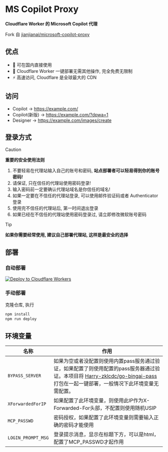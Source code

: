 # MS Copilot Proxy

**Cloudflare Worker 的 Microsoft Copilot 代理**

Fork 自 [jianjianai/microsoft-copilot-proxy](https://github.com/jianjianai/microsoft-copilot-proxy)

## 优点
- 🎉 可在国内直接使用
- 🚀 Cloudflare Worker 一键部署无需其他操作, 完全免费无限制
- ⚡ 高速访问, Cloudflare 是全球最大的 CDN

## 访问

- Copilot -> https://example.com/
- Copilot(新版) -> https://example.com/?dpwa=1
- Designer -> https://example.com/images/create

## 登录方式

> [!CAUTION]
> **重要的安全使用法则**
> 1. 不要轻易在代理站输入自己的账号和密码, **站点部署者可以轻易得到你的账号密码!**
> 2. 请保证, 只在信任的代理站使用密码登录!
> 3. 输入密码前一定要确认代理站域名是你信任的域名!
> 4. 如果一定要在不信任的代理站登录, 可以使用邮件验证码或者 Authenticator 登录
> 5. 使用完不信任的代理站后, 第一时间退出登录
> 6. 如果已经在不信任的代理站使用密码登录过, 请立即修改微软账号密码

> [!TIP]
> **如果你需要经常使用, 建议自己部署代理站, 这样是最安全的选择**

## 部署

### 自动部署

[![Deploy to Cloudflare Workers](https://deploy.workers.cloudflare.com/button)](https://deploy.workers.cloudflare.com/?url=https://github.com/fontlos/ms-copilot-proxy)

### 手动部署

克隆仓库, 执行

```sh
npm install
npm run deploy
```

## 环境变量
| 名称 | 作用 |
| - | - |
| ```BYPASS_SERVER``` | 如果为空或者没配置则使用内置pass服务通过验证，如果配置了则使用配置的pass服务器通过验证。本项目将 [Harry-zklcdc/go-bingai-pass](Harry-zklcdc/go-bingai-pass) 打包在一起一键部署，一般情况下此环境变量无需配置。 |
| ```XForwardedForIP``` | 如果配置了此环境变量，则使用此IP作为X-Forwarded-For头部，不配置则使用随机USIP                                                                                         |
| ```MCP_PASSWD``` | 密码授权，如果配置了此环境变量则需要输入正确的密码才能使用 |
| ```LOGIN_PROMPT_MSG``` | 登录提示消息，显示在标题下方，可以是html，配置了MCP_PASSWD才起作用 |